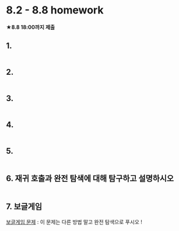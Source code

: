 # 8.2 - 8.8 homework

★**8.8 18:00까지 제출**

## 1.

```python
```



## 2.

```python
```



## 3.

```python
```



## 4.

```python
```



## 5.

```python
```



## 6. 재귀 호출과 완전 탐색에 대해 탐구하고 설명하시오

```bash
```



## 7. 보글게임

[보글게임 문제](https://algospot.com/judge/problem/read/BOGGLE)     :  이 문제는 다른 방법 말고 완전 탐색으로 푸시오 !

```python
```









